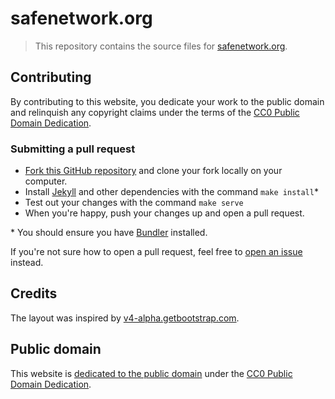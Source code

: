 # safenetwork.org

> This repository contains the source files for [safenetwork.org](https://safenetwork.org).

## Contributing

By contributing to this website, you dedicate your work to the public domain and relinquish any copyright claims under the terms of the [CC0 Public Domain Dedication](https://creativecommons.org/publicdomain/zero/1.0/).

### Submitting a pull request

- [Fork this GitHub repository](https://github.com/safenetwork/safenetwork.org/fork) and clone your fork locally on your computer.
- Install [Jekyll](https://jekyllrb.com/) and other dependencies with the command `make install`*
- Test out your changes with the command `make serve`
- When you're happy, push your changes up and open a pull request.

\* You should ensure you have [Bundler](https://bundler.io/) installed.

If you're not sure how to open a pull request, feel free to <a href="https://github.com/safenetwork/apps.safenetwork.org/issues/new">open an issue</a> instead.

## Credits

The layout was inspired by [v4-alpha.getbootstrap.com](https://v4-alpha.getbootstrap.com/).

## Public domain

This website is [dedicated to the public domain](https://github.com/safenetwork/safenetwork.org/blob/master/LICENSE.md) under the [CC0 Public Domain Dedication](https://creativecommons.org/publicdomain/zero/1.0/).
